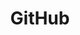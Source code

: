 ---
layout: page
title: GitHub
permalink: /github/
weight: 3
external_url: https://github.com/bferan
---